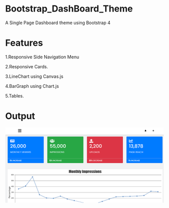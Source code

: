 # Bootstrap_DashBoard_Theme
A Single Page Dashboard theme using Bootstrap 4

# Features 

1.Responsive Side Navigation Menu

2.Responsive Cards.

3.LineChart using Canvas.js

4.BarGraph using Chart.js

5.Tables.

# Output 

![](dashboard-view.png)
